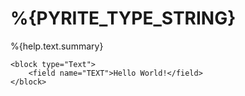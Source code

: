 # %{PYRITE_TYPE_STRING}

%{help.text.summary}

```
<block type="Text">
    <field name="TEXT">Hello World!</field>
</block>
```